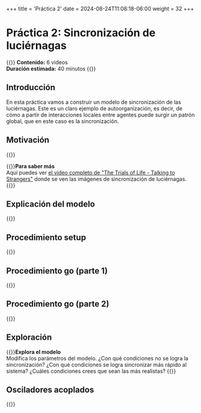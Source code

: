 +++
title = 'Práctica 2'
date = 2024-08-24T11:08:18-06:00
weight = 32
+++

# Práctica 2: Sincronización de luciérnagas

{{<hint info>}}
**Contenido:** 6 videos  
**Duración estimada:** 40 minutos
{{</hint>}}

## Introducción 

En esta práctica vamos a construir un modelo de sincronización de las luciérnagas. Este es un claro ejemplo de autoorganización, es decir, de cómo a partir de interacciones locales entre agentes puede surgir un patrón global, que en este caso es la sincronización. 

## Motivación

{{<youtube id="m-_1eUcSlZ0">}}

{{<hint info>}}**Para saber más**  
Aquí puedes ver [el video completo de "The Trials of Life - Talking to Strangers"](https://www.dailymotion.com/video/x8is6y1) donde se ven las imágenes de sincronización de luciérnagas.
{{</hint>}}

## Explicación del modelo 

{{<youtube id="8eq8HZ1rbts">}}


## Procedimiento setup

{{<youtube id="RwWT2ASdMbU">}}

## Procedimiento go (parte 1)

{{<youtube id="iFjuJscCBaE">}}

## Procedimiento go (parte 2)

{{<youtube id="H3u3so8-Vn0">}}

## Exploración

{{<hint info>}}**Explora el modelo**  
Modifica los parámetros del modelo. ¿Con qué condiciones no se logra la sincronización? ¿Con qué condiciones se logra sincronizar más rápido al sistema? ¿Cuáles condiciones crees que sean las más realistas?
{{</hint>}}

## Osciladores acoplados

{{<youtube id="KOi8JWUgQKE">}}

